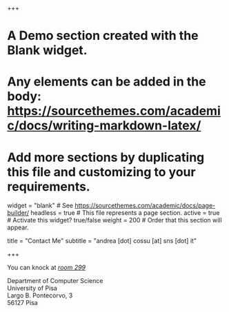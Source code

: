 +++
# A Demo section created with the Blank widget.
# Any elements can be added in the body: https://sourcethemes.com/academic/docs/writing-markdown-latex/
# Add more sections by duplicating this file and customizing to your requirements.

widget = "blank"  # See https://sourcethemes.com/academic/docs/page-builder/
headless = true  # This file represents a page section.
active = true  # Activate this widget? true/false
weight = 200  # Order that this section will appear.

title = "Contact Me"
subtitle = "andrea [dot] cossu [at] sns [dot] it"

+++

You can knock at [_room 299_](https://my.matterport.com/show/?m=1aPZ9S8PuiY&sr=-2.98,.57&ss=23)

Department of Computer Science  
University of Pisa  
Largo B. Pontecorvo, 3  
56127 Pisa